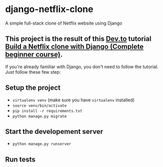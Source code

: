 # django-netflix-clone
A simple full-stack clone of Netflix website using Django

## This project is the result of this [Dev.to](https://dev.to/fayomihorace/build-a-netflix-clone-with-django-part-1-complete-beginner-course-3al3) tutorial [Build a Netflix clone with Django (Complete beginner course)](https://dev.to/fayomihorace/build-a-netflix-clone-with-django-part-1-complete-beginner-course-3al3).
If you're already familiar with Django, you don't need to follow the tutorial.
Just follow these few step:

## Setup the project
- `virtualenv venv` (make sure you have `virtualenv` installed)
- `source venv/bin/activate`
- `pip install -r requirements.txt`
- `python manage.py migrate`

## Start the developement server
- `python manage.py runserver`

## Run tests
